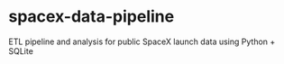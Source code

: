 # spacex-data-pipeline
ETL pipeline and analysis for public SpaceX launch data using Python + SQLite
